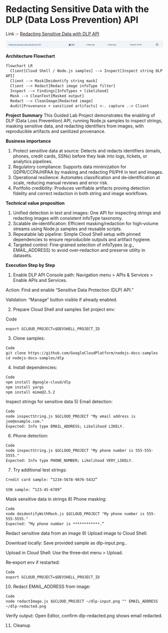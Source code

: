 # Redacting Sensitive Data with the DLP (Data Loss Prevention) API

Link :- [Redacting Sensitive Data with DLP API](https://www.skills.google/focuses/17768?parent=catalog)


![image](image.png)

**Architecture Flowchart**
```mermaid
flowchart LR
  Client[Cloud Shell / Node.js samples] --> Inspect[Inspect string DLP API]
  Client --> Mask[Deidentify string mask]
  Client --> Redact[Redact image infoType filter]
  Inspect --> Findings[InfoTypes + likelihood]
  Mask --> CleanText[Masked output]
  Redact --> CleanImage[Redacted image]
  Audit[Provenance + sanitized artifacts] <-. capture .-> Client
```

**Project Summary**
This Guided Lab Project demonstrates the enabling of DLP (Data Loss Prevention) API, running Node.js samples to inspect strings, masking sensitive data, and redacting identifiers from images, with reproducible artifacts and sanitized provenance.

**Business importance**
1) Protect sensitive data at source: Detects and redacts identifiers (emails, phones, credit cards, SSNs) before they leak into logs, tickets, or analytics pipelines.
2) Regulatory compliance: Supports data minimization for GDPR/CCPA/HIPAA by masking and redacting PII/PHI in text and images.
3) Operational resilience: Automates classification and de‑identification at scale, reducing manual reviews and error risk.
4) Portfolio credibility: Produces verifiable artifacts proving detection fidelity and correct redaction in both string and image workflows.

**Technical value proposition**
1) Unified detection in text and images: One API for inspecting strings and redacting images with consistent infoType taxonomy.
2) Scalable de‑identification: Efficient masking/redaction for high‑volume streams using Node.js samples and reusable scripts.
3) Repeatable lab pipeline: Simple Cloud Shell setup with pinned dependencies to ensure reproducible outputs and artifact hygiene.
4) Targeted control: Fine‑grained selection of infoTypes (e.g., EMAIL_ADDRESS) to avoid over‑redaction and preserve utility in datasets.


**Execution Step by Step**
1) Enable DLP API
Console path: Navigation menu > APIs & Services > Enable APIs and Services.

Action: Find and enable “Sensitive Data Protection (DLP) API.”

Validation: “Manage” button visible if already enabled.

2) Prepare Cloud Shell and samples
Set project env:

Code
```
export GCLOUD_PROJECT=$DEVSHELL_PROJECT_ID
```
3) Clone samples:
```
Code
git clone https://github.com/GoogleCloudPlatform/nodejs-docs-samples
cd nodejs-docs-samples/dlp
```

4) Install dependencies:
```
Code
npm install @google-cloud/dlp
npm install yargs
npm install mime@2.5.2
```

Inspect strings for sensitive data
5) Email detection:
```
Code
node inspectString.js $GCLOUD_PROJECT "My email address is joe@example.com."
Expected: Info type EMAIL_ADDRESS; Likelihood LIKELY.
```
6) Phone detection:
```
Code
node inspectString.js $GCLOUD_PROJECT "My phone number is 555-555-5555."
Expected: Info type PHONE_NUMBER; Likelihood VERY_LIKELY.
```
7) Try additional test strings:
```
Credit card sample: “1234-5678-9876-5432”

SSN sample: “123-45-6789”
```
Mask sensitive data in strings
8) Phone masking:
```
Code
node deidentifyWithMask.js $GCLOUD_PROJECT "My phone number is 555-555-5555."
Expected: “My phone number is ************.”
```

Redact sensitive data from an image
9) Upload image to Cloud Shell:

Download locally: Save provided sample as dlp-input.png..

Upload in Cloud Shell: Use the three‑dot menu > Upload.

Re‑export env if restarted:
```
Code
export GCLOUD_PROJECT=$DEVSHELL_PROJECT_ID
```
10) Redact EMAIL_ADDRESS from image:
```
Code
node redactImage.js $GCLOUD_PROJECT ~/dlp-input.png "" EMAIL_ADDRESS ~/dlp-redacted.png
```
Verify output: Open Editor, confirm dlp-redacted.png shows email redacted.

11) Cleanup